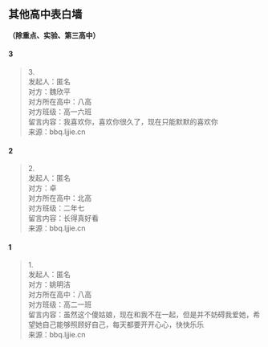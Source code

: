 ## 其他高中表白墙
**（除重点、实验、第三高中）**
#### 3
> 3.<br>
> 发起人：匿名<br>
>对方：魏欣平<br>
>对方所在高中：八高<br>
>对方班级：高一六班<br>
>留言内容：我喜欢你，喜欢你很久了，现在只能默默的喜欢你<br>
>来源：bbq.ljjie.cn

#### 2
> 2.<br>
> 发起人：匿名<br>
>对方：卓<br>
>对方所在高中：北高<br>
>对方班级：二年七<br>
>留言内容：长得真好看<br>
>来源：bbq.ljjie.cn

#### 1
> 1.<br>
> 发起人：匿名<br>
>对方：姚明洁<br>
>对方所在高中：八高<br>
>对方班级：高二一班<br>
>留言内容：虽然这个傻姑娘，现在和我不在一起，但是并不妨碍我爱她，希望她自己能够照顾好自己，每天都要开开心心，快快乐乐<br>
>来源：bbq.ljjie.cn
